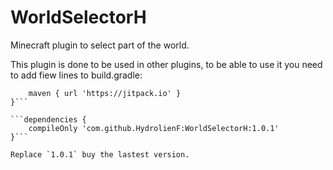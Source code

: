 # WorldSelectorH
Minecraft plugin to select part of the world.

This plugin is done to be used in other plugins, to be able to use it you need to add fiew lines to build.gradle:

```repositories {
    maven { url 'https://jitpack.io' }
}```

```dependencies {
    compileOnly 'com.github.HydrolienF:WorldSelectorH:1.0.1'
}```

Replace `1.0.1` buy the lastest version.